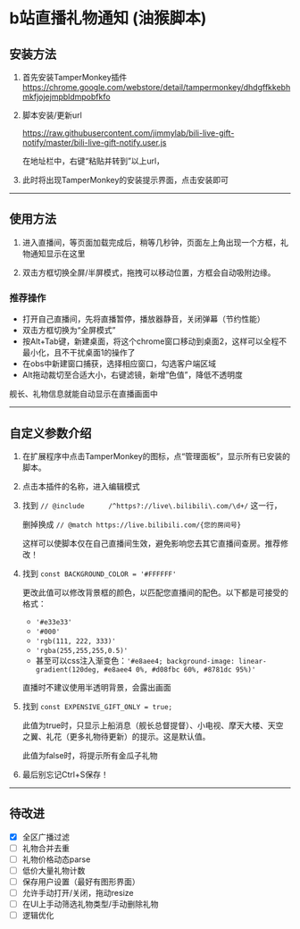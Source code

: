 # b站直播礼物通知 (油猴脚本)

## 安装方法

1. 首先安装TamperMonkey插件
   https://chrome.google.com/webstore/detail/tampermonkey/dhdgffkkebhmkfjojejmpbldmpobfkfo

2. 脚本安装/更新url

   https://raw.githubusercontent.com/jimmylab/bili-live-gift-notify/master/bili-live-gift-notify.user.js

   在地址栏中，右键“粘贴并转到”以上url，

3. 此时将出现TamperMonkey的安装提示界面，点击安装即可

---

## 使用方法

1. 进入直播间，等页面加载完成后，稍等几秒钟，页面左上角出现一个方框，礼物通知显示在这里

2. 双击方框切换全屏/半屏模式，拖拽可以移动位置，方框会自动吸附边缘。

### 推荐操作

   - 打开自己直播间，先将直播暂停，播放器静音，关闭弹幕（节约性能）
   - 双击方框切换为“全屏模式”
   - 按Alt+Tab键，新建桌面，将这个chrome窗口移动到桌面2，这样可以全程不最小化，且不干扰桌面1的操作了
   - 在obs中新建窗口捕获，选择相应窗口，勾选客户端区域
   - Alt拖动裁切至合适大小，右键滤镜，新增“色值”，降低不透明度

   舰长、礼物信息就能自动显示在直播画面中

---

## 自定义参数介绍

1. 在扩展程序中点击TamperMonkey的图标，点“管理面板”，显示所有已安装的脚本。

2. 点击本插件的名称，进入编辑模式

3. 找到 `// @include      /^https?://live\.bilibili\.com/\d+/` 这一行，

   删掉换成 `// @match https://live.bilibili.com/{您的房间号}`

   这样可以使脚本仅在自己直播间生效，避免影响您去其它直播间查房。推荐修改！

4. 找到 `const BACKGROUND_COLOR = '#FFFFFF'`

   更改此值可以修改背景框的颜色，以匹配您直播间的配色。以下都是可接受的格式：

   - `'#e33e33'`
   - `'#000'`
   - `'rgb(111, 222, 333)'`
   - `'rgba(255,255,255,0.5)'`
   - 甚至可以css注入渐变色：`'#e8aee4; background-image: linear-gradient(120deg, #e8aee4 0%, #d08fbc 60%, #8781dc 95%)'`

   直播时不建议使用半透明背景，会露出画面

5. 找到 `const EXPENSIVE_GIFT_ONLY = true;`

   此值为true时，只显示上船消息（舰长总督提督）、小电视、摩天大楼、天空之翼、礼花（更多礼物待更新）的提示。这是默认值。

   此值为false时，将提示所有金瓜子礼物

6. 最后别忘记Ctrl+S保存！

---

## 待改进

- [x] 全区广播过滤
- [ ] 礼物合并去重
- [ ] 礼物价格动态parse
- [ ] 低价大量礼物计数
- [ ] 保存用户设置（最好有图形界面）
- [ ] 允许手动打开/关闭，拖动resize
- [ ] 在UI上手动筛选礼物类型/手动删除礼物
- [ ] 逻辑优化
